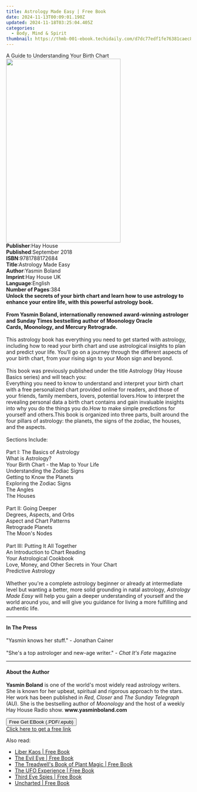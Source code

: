 ```yaml
---
title: Astrology Made Easy | Free Book
date: 2024-11-13T00:09:01.190Z
updated: 2024-11-18T03:25:04.405Z
categories:
  - Body, Mind & Spirit
thumbnail: https://thmb-001-ebook.techidaily.com/d7dc77edf1fe76381caec8591981b5a7a8c7a95345213cc7956cbdd9fb48dfc6.jpg
---
```

<main id="book-container">
  <div class="flex flex-col">
    <div class="book-brief flex-1 py-6 px-4 sm:p-6 md:py-10 md:px-8">
      <!-- brief-->
      <div class="book-brief-main">
        A Guide to Understanding Your Birth Chart
      </div>
    </div>
    <div
      class="book-meta-info flex-1 grid gap-4 col-start-1 col-end-3 row-start-1 sm:mb-6 sm:grid-cols-4 lg:gap-6 lg:col-start-2 lg:row-end-6 lg:row-span-6 lg:mb-0"
    >
      <div
        class="book-meta-info-left place-content-center mt-4 p-4 text-sm leading-6 col-start-2 col-span-2 dark:text-slate-400"
      >
        <img
          class="w-full h-500 object-cover rounded-lg sm:h-255 sm:col-span-2 lg:col-span-full"
          src="https://img-001-ebook.techidaily.com/602b25486425326262df67da669e1eeb4db1aa01afdece2e691b217e740172d5.jpg"
          alt=""
          width="312"
          height="500"
        />
      </div>
      <div
        class="book-meta-info-right mt-2 col-start-1 row-start-2 col-span-3 self-center"
      >
        <!-- meta data  -->
        <div class="flex flex-col px-4 md:px-8">
          <div class="flex-1">
            <strong>Publisher</strong>:<span class="px-2">Hay House</span>
          </div>
          <div class="flex-1">
            <strong>Published</strong>:<span class="px-2">September 2018</span>
          </div>
          <div class="flex-1">
            <strong>ISBN</strong>:<span class="px-2">9781788172684</span>
          </div>
          <div class="flex-1">
            <strong>Title</strong>:<span class="px-2">Astrology Made Easy</span>
          </div>
          <div class="flex-1">
            <strong>Author</strong>:<span class="px-2">Yasmin Boland</span>
          </div>
          <div class="flex-1">
            <strong>Imprint</strong>:<span class="px-2">Hay House UK</span>
          </div>
          <div class="flex-1">
            <strong>Language</strong>:<span class="px-2">English</span>
          </div>
          <div class="flex-1">
            <strong>Number of Pages</strong>:<span class="px-2">384</span>
          </div>
        </div>
      </div>
    </div>
    <div class="book-description flex-1 py-6 px-4 sm:p-6 md:py-10 md:px-8">
      <div class="book-description-main">
        <div accordion-content="" id="description">
          <b
            >Unlock the secrets of your birth chart and learn how to use
            astrology to enhance your entire life, with this powerful astrology
            book.</b
          ><br /><br /><b
            >From Yasmin Boland, internationally renowned award-winning
            astrologer and Sunday Times bestselling author of&nbsp;Moonology
            Oracle Cards,&nbsp;Moonology, and&nbsp;Mercury Retrograde.</b
          ><br /><br />This astrology book has&nbsp;everything you need to get
          started with astrology, including how to read your birth chart and use
          astrological insights to plan and predict your life. You’ll go on a
          journey through the different aspects of your birth chart, from your
          rising sign to your Moon sign and beyond.&nbsp;<br /><br />This book
          was previously published under the title Astrology (Hay House Basics
          series) and will teach you:<br />
          Everything you need to know to understand and interpret your birth
          chart with a free personalized chart provided online for readers, and
          those of your friends, family members, lovers, potential lovers.How to
          interpret the revealing personal data a birth chart contains and gain
          invaluable insights into why you do the things you do.How to make
          simple predictions for yourself and others.This book is organized into
          three parts, built around the four pillars of astrology: the planets,
          the signs of the zodiac, the houses, and the aspects.&nbsp;<br /><br />Sections
          Include:<br /><br />Part I: The Basics of Astrology&nbsp;<br />What is
          Astrology?&nbsp;<br />Your Birth Chart - the Map to Your Life<br />Understanding
          the Zodiac Signs<br />Getting to Know the Planets<br />Exploring the
          Zodiac Signs<br />The Angles&nbsp;<br />The Houses<br /><br />Part II:
          Going Deeper<br />Degrees, Aspects, and Orbs<br />Aspect and Chart
          Patterns<br />Retrograde Planets<br />The Moon's Nodes<br /><br />Part
          III: Putting It All Together<br />An Introduction to Chart Reading<br />Your
          Astrological Cookbook&nbsp;<br />Love, Money, and Other Secrets in
          Your Chart<br />Predictive Astrology<br /><br />Whether you're a
          complete astrology beginner or already at intermediate level but
          wanting a better, more solid grounding in natal astrology,
          <i>Astrology Made Easy</i> will help you gain a deeper understanding
          of yourself and the world around you, and will give you guidance for
          living a more fulfilling and authentic life.
        </div>
        <div class="accordion-fader"></div>
      </div>
    </div>
    <div class="book-excerpts flex-1 py-6 px-4 sm:p-6 md:py-10 md:px-8">
      <!-- excerpts-->
      <div class="book-excerpts-main">
        <hr />
        <h4 class="placeholder placeholder-heading">
          <span>In The Press</span>
        </h4>
        <p>
          "Yasmin knows her stuff."&nbsp;- Jonathan Cainer<br /><br />"She's a
          top astrologer and new-age writer."&nbsp;-
          <i>Chat It's Fate</i> magazine
        </p>
      </div>
    </div>
    <div class="book-about-author flex-1 py-6 px-4 sm:p-6 md:py-10 md:px-8">
      <!-- about author-->
      <div class="book-main-author-main">
        <hr />
        <h4 class="placeholder placeholder-heading">
          <span>About the Author</span>
        </h4>
        <p>
          <b>Yasmin Boland</b> is one of the world's most widely read astrology
          writers. She is known for her upbeat, spiritual and rigorous approach
          to the stars. Her work has been published in <i>Red, Closer</i> and
          <i>The Sunday Telegraph</i> (AU). She is the bestselling author of
          <i>Moonology</i> and the host of a weekly Hay House Radio show.
          <b>www.yasminboland.com</b>
        </p>
      </div>
    </div>
    <div class="book-free-get flex-1 py-6 px-4 sm:p-6 md:py-10 md:px-8">
      <button
        id="btn-free-get"
        class="bg-blue-500 hover:bg-blue-700 text-white font-bold py-2 px-4 rounded"
      >
        Free Get EBook (.PDF/.epub)
      </button>
      <div id="countdown-display" class="px-2 text-lg mt-2"></div>
      <a
        id="free-link"
        class="hidden bg-blue-500 hover:bg-blue-700 text-white font-bold py-2 px-4 rounded"
        href="https://www.ebooks.com/en-us/book/96260999/astrology-made-easy/yasmin-boland/"
        target="_blank"
        >Click here to get a free link</a
      >
    </div>
    <script>
      let countdownTime = 0;
      let countdownInterval = null;
      document
        .getElementById('btn-free-get')
        .addEventListener('click', startCountdown);
      function startCountdown() {
        countdownTime = new Date().getTime() + 60000 * 3;
        countdownInterval = setInterval(updateCountdown, 1000);
        document.getElementById('btn-free-get').disabled = true;
        document
          .getElementById('btn-free-get')
          .classList.add('bg-gray-500', 'cursor-not-allowed');
      }
      function updateCountdown() {
        let currentTime = new Date().getTime();
        let timeLeft = countdownTime - currentTime;
        let secondsLeft = Math.floor(timeLeft / 1000);
        document.getElementById('countdown-display').innerHTML =
          `Remaining time: ${secondsLeft} seconds.`;
        if (secondsLeft <= 0) {
          clearInterval(countdownInterval);
          document.getElementById('btn-free-get').classList.add('hidden');
          document.getElementById('free-link').classList.remove('hidden');
          document.getElementById('countdown-display').innerHTML = '';
        }
      }
    </script>
  </div>
</main>

<ins class="adsbygoogle"
      style="display:block"
      data-ad-client="ca-pub-7571918770474297"
      data-ad-slot="8358498916"
      data-ad-format="auto"
      data-full-width-responsive="true"></ins>
    

<span class="atpl-alsoreadstyle">Also read:</span>
<div><ul>
<li><a href="https://novels-ebooks.techidaily.com/210662640-9781633413047-liber-kaos/"><u>Liber Kaos | Free Book</u></a></li>
<li><a href="https://novels-ebooks.techidaily.com/210662638-9781633412941-the-evil-eye/"><u>The Evil Eye | Free Book</u></a></li>
<li><a href="https://novels-ebooks.techidaily.com/210662635-9781633413009-the-treadwells-book-of-plant-magic/"><u>The Treadwell's Book of Plant Magic | Free Book</u></a></li>
<li><a href="https://novels-ebooks.techidaily.com/210662636-9781633412903-the-ufo-experience/"><u>The UFO Experience | Free Book</u></a></li>
<li><a href="https://novels-ebooks.techidaily.com/210662639-9781633413016-third-eye-spies/"><u>Third Eye Spies | Free Book</u></a></li>
<li><a href="https://novels-ebooks.techidaily.com/210662634-9781633412965-uncharted/"><u>Uncharted | Free Book</u></a></li>
</ul></div>

